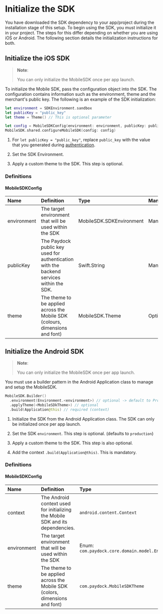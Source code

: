 
# Initialize the SDK

You have downloaded the SDK dependency to your app/project during the installation stage of this setup. To begin using the SDK, you must initialize it in your project. The steps for this differ depending on whether you are using iOS or Android. The following section details the initialization instructions for both.  

## Initialize the iOS SDK

> **Note**:
>
> You can only initialize the MobileSDK once per app launch.

To initialize the Mobile SDK, pass the configuration object into the SDK. The configuration contains information such as the environment, theme and the merchant's public key.
The following is an example of the SDK initialization:

```Swift
let environment = SDKEnvironment.sandbox
let publicKey = "public_key"
let theme = Theme() // This is optional parameter

let config = MobileSDKConfig(environment: environment, publicKey: publicKey, theme: theme)
MobileSDK.shared.configureMobileSDK(config: config)
``` 

1. For ``let publicKey = "public_key"``, replace ``public_key`` with the value that you generated during [authentication](https://docs.paydock.com/#authentication).

2. Set the SDK Environment.

3. Apply a custom theme to the SDK. This step is optional.

### Definitions
#### MobileSDKConfig
| Name        | Definition                                                                                | Type                     | Mandatory/Optional |
| :---------- | :---------------------------------------------------------------------------------------- | :----------------------- | :----------------  |
| environment |  The target environment that will be used within the SDK                                  | MobileSDK.SDKEnvironment | Mandatory          |
| publicKey   |  The Paydock public key used for authentication with the backend services within the SDK. | Swift.String             | Mandatory          |
| theme       |  The theme to be applied across the Mobile SDK (colours, dimensions and font)             | MobileSDK.Theme          | Optional           |


## Initialize the Android SDK

> **Note**:
>
> You can only initialize the MobileSDK once per app launch.

You must use a builder pattern in the Android Application class to manage and setup the MobileSDK. 

```Kotlin
MobileSDK.Builder()
  .environment(Environment.<environment>) // optional -> default to Production
  .applyTheme(<MobileSDkTheme>) // optional
  .build(Application@this) // required (context)
```

1. Initialize the SDK from the Android Application class. The SDK can only be initialized once per app launch.

2. Set the SDK `environment`. This step is optional. (defaults to `production`)

3. Apply a custom theme to the SDK. This step is also optional.

4. Add the context `.build(Application@this)`. This is mandatory. 

### Definitions
#### MobileSDKConfig
| Name        | Definition                                                                                | Type                                              | Mandatory/Optional |
| :---------- | :---------------------------------------------------------------------------------------- | :------------------------------------------------ | :----------------  |
| context     |  The Android context used for initializing the Mobile SDK and its dependencies.           | `android.content.Context`                         | Mandatory          |
| environment |  The target environment that will be used within the SDK                                  | Enum: `com.paydock.core.domain.model.Environment` | Optional           |
| theme       |  The theme to be applied across the Mobile SDK (colors, dimensions and font)              | `com.paydock.MobileSDKTheme`                      | Optional           |****

